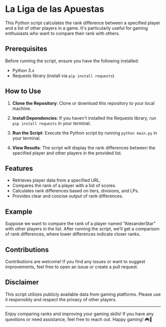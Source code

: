 # La Liga de las Apuestas

This Python script calculates the rank difference between a specified player and a list of other players in a game. It's particularly useful for gaming enthusiasts who want to compare their rank with others.

## Prerequisites

Before running the script, ensure you have the following installed:

- Python 3.x
- Requests library (install via `pip install requests`)

## How to Use

1. **Clone the Repository**: Clone or download this repository to your local machine.

2. **Install Dependencies**: If you haven't installed the Requests library, run `pip install requests` in your terminal.

3. **Run the Script**: Execute the Python script by running `python main.py` in your terminal.

4. **View Results**: The script will display the rank differences between the specified player and other players in the provided list.

## Features

- Retrieves player data from a specified URL.
- Compares the rank of a player with a list of scores.
- Calculates rank differences based on tiers, divisions, and LPs.
- Provides clear and concise output of rank differences.

## Example

Suppose we want to compare the rank of a player named "AlexanderStar" with other players in the list. After running the script, we'll get a comparison of rank differences, where lower differences indicate closer ranks.

## Contributions

Contributions are welcome! If you find any issues or want to suggest improvements, feel free to open an issue or create a pull request.

## Disclaimer

This script utilizes publicly available data from gaming platforms. Please use it responsibly and respect the privacy of other players.

---

Enjoy comparing ranks and improving your gaming skills! If you have any questions or need assistance, feel free to reach out. Happy gaming! 🎮🚀